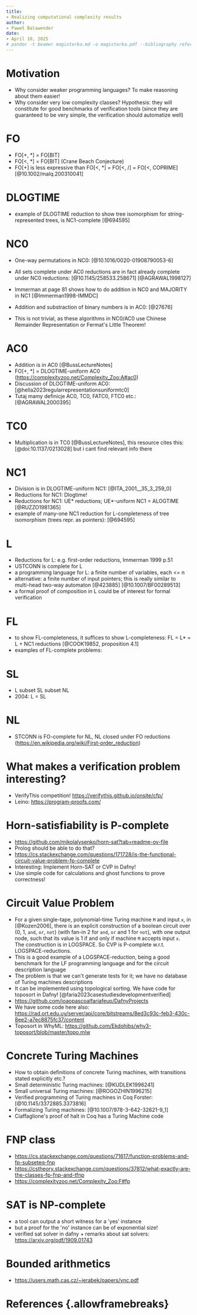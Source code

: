 ```yaml
---
title:
- Realizing computational complexity results
author:
- Paweł Balawender
date:
- April 10, 2025
# pandoc -t beamer magisterka.md -o magisterka.pdf --bibliography references.bib --citeproc  -M link-citations=true -V colortheme:crane -V theme:CambridgeUS --csl apa.csl
---
```

# Motivation
- Why consider weaker programming languages? To make reasoning about them easier!
- Why consider very low complexity classes? 
    Hypothesis: they will constitute for good benchmarks of verification tools
    (since they are guaranteed to be very simple, the verification should automatize well)

# FO
- FO[+, *] = FO[BIT]
- FO[<, *] = FO[BIT] (Crane Beach Conjecture)
- FO[+] is less expressive than FO[<, *] = FO[<, /] = FO[<, COPRIME] [@10.1002/malq.200310041]

# DLOGTIME
- example of DLOGTIME reduction to show tree isomorphism for string-represented trees, is NC1-complete [@694595]

# NC0
- One-way permutations in NC0: [@10.1016/0020-01908790053-6]
- All sets complete under AC0 reductions are in fact already complete under NC0 reductions: [@10.1145/258533.258671] [@AGRAWAL1998127]
- Immerman at page 81 shows how to do addition in NC0 and MAJORITY in NC1 [@Immerman1998-IMMDC]

- Addition and substraction of binary numbers is in AC0: [@27676]
- This is not trivial, as these algorithms in NC0/AC0 use Chinese Remainder Representation or Fermat's Little Theorem!

# AC0
- Addition is in AC0 [@BussLectureNotes]
- FO[+, *] = DLOGTIME-uniform AC0 (https://complexityzoo.net/Complexity_Zoo:A#ac0)
- Discussion of DLOGTIME-uniform AC0: [@hella2023regularrepresentationsuniformtc0]
- Tutaj mamy definicje AC0, TC0, FATC0, FTC0 etc.: [@AGRAWAL2000395]

# TC0
- Multiplication is in TC0 [@BussLectureNotes], this resource cites this: [@doi:10.1137/0213028] but i cant find relevant info there

# NC1
- Division is in DLOGTIME-uniform NC1: [@ITA_2001__35_3_259_0]
- Reductions for NC1: Dlogtime!
- Reductions for NC1: UE* reductions; UE*-uniform NC1 = ALOGTIME [@RUZZO1981365]
- example of many-one NC1 reduction for L-completeness of tree isomorphism (trees repr. as pointers): [@694595]

# L
- Reductions for L: e.g. first-order reductions, Immerman 1999 p.51
- USTCONN is complete for L
- a programming language for L: a finite number of variables, each <= n
- alternative: a finite number of input pointers; this is really similar to multi-head two-way automaton [@423885] [@10.1007/BF00289513]
- a formal proof of composition in L could be of interest for formal verification

# FL
- to show FL-completeness, it suffices to show L-completeness: FL = L* = L + NC1 reductions [@COOK19852, proposition 4.1]
- examples of FL-complete problems: 

# SL
- L subset SL subset NL
- 2004: L = SL

# NL
- STCONN is FO-complete for NL, NL closed under FO reductions (https://en.wikipedia.org/wiki/First-order_reduction)

# What makes a verification problem interesting?
- VerifyThis competition! https://verifythis.github.io/onsite/cfp/ 
- Leino: https://program-proofs.com/

# Horn-satisfiability is P-complete
- https://github.com/mikolalysenko/horn-sat?tab=readme-ov-file
- Prolog should be able to do that?
- https://cs.stackexchange.com/questions/171728/is-the-functional-circuit-value-problem-fp-complete
- Interesting: Implement Horn-SAT or CVP in Dafny!
- Use simple code for calculations and ghost functions to prove correctness!

# Circuit Value Problem
- For a given single-tape, polynomial-time Turing machine `M` and input `x`, in [@Kozen2006], there is an explicit construction of a boolean circuit over (0, 1, `and`, `or`, `not`) (with fan-in 2 for `and`, `or` and 1 for `not`), with one output node, such that its value is 1 if and only if machine `M` accepts input `x`. The construction is in LOGSPACE. So CVP is P-complete w.r.t. LOGSPACE-reductions.
- This is a good example of a LOGSPACE-reduction, being a good benchmark for the LF programming language and for the circuit description language
- The problem is that we can't generate tests for it; we have no database of Turing machines descriptions
- It can be implemented using topological sorting. We have code for toposort in Dafny! [@faria2023casestudiesdevelopmentverified]
- https://github.com/joaopascoalfariafeup/DafnyProjects
- We have some code here also: https://rad.ort.edu.uy/server/api/core/bitstreams/8ed3c93c-feb3-430c-8ee2-a7ec8875fc37/content 
- Toposort in WhyML: https://github.com/Ekdohibs/why3-toposort/blob/master/topo.mlw 

# Concrete Turing Machines
- How to obtain definitions of concrete Turing machines, with transitions stated explicitly etc.?
- Small deterministic Turing machines: [@KUDLEK1996241]
- Small universal Turing machines: [@ROGOZHIN1996215]
- Verified programming of Turing machines in Coq Forster: [@10.1145/3372885.3373816]
- Formalizing Turing machines: [@10.1007/978-3-642-32621-9_1]
- Ciaffaglione's proof of halt in Coq has a Turing Machine code

# FNP class
- https://cs.stackexchange.com/questions/71617/function-problems-and-fp-subseteq-fnp
- https://cstheory.stackexchange.com/questions/37812/what-exactly-are-the-classes-fp-fnp-and-tfnp
- https://complexityzoo.net/Complexity_Zoo:F#fp

# SAT is NP-complete
- a tool can output a short witness for a 'yes' instance
- but a proof for the 'no' instance can be of exponential size!
- verified sat solver in dafny + remarks about sat solvers: https://arxiv.org/pdf/1909.01743 

# Bounded arithmetics
- https://users.math.cas.cz/~jerabek/papers/vnc.pdf

# References {.allowframebreaks}